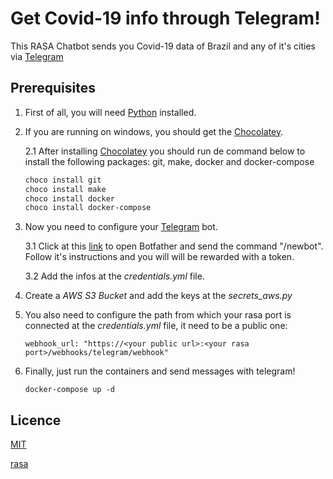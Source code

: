 # Get Covid-19 info through Telegram!

This RASA Chatbot sends you Covid-19 data of Brazil and any of it's cities via [Telegram](https://telegram.org/)

## Prerequisites

1. First of all, you will need [Python](https://www.python.org) installed.
2. If you are running on windows, you should get the [Chocolatey](https://chocolatey.org/install).

    2.1 After installing [Chocolatey](https://chocolatey.org/install) you should run de command below to install the following packages: git, make, docker and docker-compose

    ```bash
    choco install git
    choco install make
    choco install docker
    choco install docker-compose
    ```

3. Now you need to configure your [Telegram](https://telegram.org/) bot.

    3.1 Click at this [link](https://telegram.me/BotFather) to open Botfather and send the command "/newbot". Follow it's instructions and you will will be rewarded with a token.

    3.2 Add the infos at the *credentials.yml* file.

4. Create a *AWS S3 Bucket* and add the keys at the *secrets_aws.py*

5. You also need to configure the path from which your rasa port is connected at the *credentials.yml* file, it need to be a public one:
    ```
    webhook_url: "https://<your public url>:<your rasa port>/webhooks/telegram/webhook"
    ```
6. Finally, just run the containers and send messages with telegram!
    ```
    docker-compose up -d
    ```
## Licence

[MIT](https://choosealicense.com/licenses/mit/)

[rasa](https://rasa.com//)